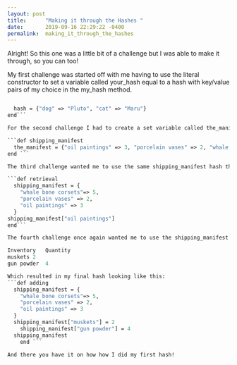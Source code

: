```yaml
---
layout: post
title:      "Making it through the Hashes "
date:       2019-09-16 22:29:22 -0400
permalink:  making_it_through_the_hashes
---
```



Alright! So this one was a little bit of a challenge but I was able to make it through, so you can too! 

My first challenge was started off with me having to use the literal constructor to set a variable called your_hash equal to a hash with key/value pairs of my choice in the my_hash method.

```def my_hash

  hash = {"dog" => "Pluto", "cat" => "Maru"}
end```

For the second challenge I had to create a set variable called the_manifest equal to hash in the shipping_manifest method.

```def shipping_manifest
  the_manifest = {"oil paintings" => 3, "porcelain vases" => 2, "whale bone corsets" => 5}
end ```

The third challenge wanted me to use the same shipping_manifest hash that I used in the previous challenge for the retrieval method. So for the part of the lab I had to use the [ ] hash method to look up and retuen the value of the "oil paintings" key of the shipping_manifest hash.

```def retrieval
  shipping_manifest = {
    "whale bone corsets"=> 5,
    "porcelain vases" => 2,
    "oil paintings" => 3
  }
shipping_manifest["oil paintings"]
end```

The fourth challenge once again wanted me to use the shipping_manifest hash to start in the adding method. Then I used yje { ]= method ot add the following data to the hash:

Inventory	Quantity
muskets	2
gun powder	4

Which resulted in my final hash looking like this:
```def adding
  shipping_manifest = {
    "whale bone corsets"=> 5,
    "porcelain vases" => 2,
    "oil paintings" => 3
  }
  shipping_manifest["muskets"] = 2
	shipping_manifest["gun powder"] = 4
  shipping_manifest
	end ```
	
And there you have it on how how I did my first hash!

